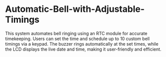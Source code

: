 # Automatic-Bell-with-Adjustable-Timings
This system automates bell ringing using an RTC module for accurate timekeeping. Users can set the time and schedule up to 10 custom bell timings via a keypad. The buzzer rings automatically at the set times, while the LCD displays the live date and time, making it user-friendly and efficient.
